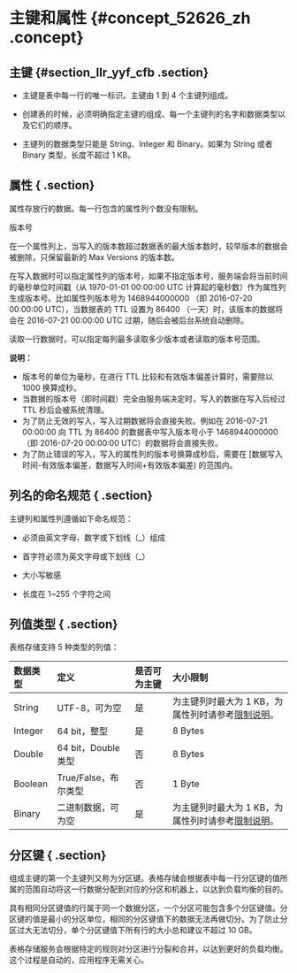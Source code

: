 # 主键和属性 {#concept_52626_zh .concept}

## 主键 {#section_llr_yyf_cfb .section}

-   主键是表中每一行的唯一标识。主键由 1 到 4 个主键列组成。

-   创建表的时候，必须明确指定主键的组成、每一个主键列的名字和数据类型以及它们的顺序。

-   主键列的数据类型只能是 String、Integer 和 Binary。如果为 String 或者 Binary 类型，长度不超过 1 KB。


## 属性 { .section}

属性存放行的数据。每一行包含的属性列个数没有限制。

版本号

在一个属性列上，当写入的版本数超过数据表的最大版本数时，较早版本的数据会被删除，只保留最新的 Max Versions 的版本数。

在写入数据时可以指定属性列的版本号，如果不指定版本号，服务端会将当前时间的毫秒单位时间戳（从 1970-01-01 00:00:00 UTC 计算起的毫秒数）作为属性列生成版本号。比如属性列版本号为 1468944000000 （即 2016-07-20 00:00:00 UTC），当数据表的 TTL 设置为 86400 （一天）时，该版本的数据将会在 2016-07-21 00:00:00 UTC 过期，随后会被后台系统自动删除。

读取一行数据时，可以指定每列最多读取多少版本或者读取的版本号范围。

**说明：** 

-   版本号的单位为毫秒，在进行 TTL 比较和有效版本偏差计算时，需要除以 1000 换算成秒。
-   当数据的版本号（即时间戳）完全由服务端决定时，写入的数据在写入后经过 TTL 秒后会被系统清理。
-   为了防止无效的写入，写入过期数据将会直接失败。例如在 2016-07-21 00:00:00 向 TTL 为 86400 的数据表中写入版本号小于 1468944000000 （即 2016-07-20 00:00:00 UTC）的数据将会直接失败。
-   为了防止错误的写入，写入的属性列的版本号换算成秒后，需要在 \[数据写入时间-有效版本偏差，数据写入时间+有效版本偏差\) 的范围内。

## 列名的命名规范 { .section}

主键列和属性列遵循如下命名规范：

-   必须由英文字母、数字或下划线（\_）组成

-   首字符必须为英文字母或下划线（\_）

-   大小写敏感

-   长度在 1~255 个字符之间


## 列值类型 { .section}

表格存储支持 5 种类型的列值：

|数据类型|定义|是否可为主键|大小限制|
|:---|:-|:-----|:---|
|String|UTF-8，可为空|是|为主键列时最大为 1 KB，为属性列时请参考[限制说明](../../../../intl.zh-CN/使用限制/使用限制.md#)。|
|Integer|64 bit，整型|是|8 Bytes|
|Double|64 bit，Double 类型|否|8 Bytes|
|Boolean|True/False，布尔类型|否|1 Byte|
|Binary|二进制数据，可为空|是|为主键列时最大为 1 KB，为属性列时请参考[限制说明](../../../../intl.zh-CN/使用限制/使用限制.md#)。|

## 分区键 { .section}

组成主键的第一个主键列又称为分区键。表格存储会根据表中每一行分区键的值所属的范围自动将这一行数据分配到对应的分区和机器上，以达到负载均衡的目的。

具有相同分区键值的行属于同一个数据分区，一个分区可能包含多个分区键值。分区键的值是最小的分区单位，相同的分区键值下的数据无法再做切分。为了防止分区过大无法切分，单个分区键值下所有行的大小总和建议不超过 10 GB。

表格存储服务会根据特定的规则对分区进行分裂和合并，以达到更好的负载均衡。这个过程是自动的，应用程序无需关心。

